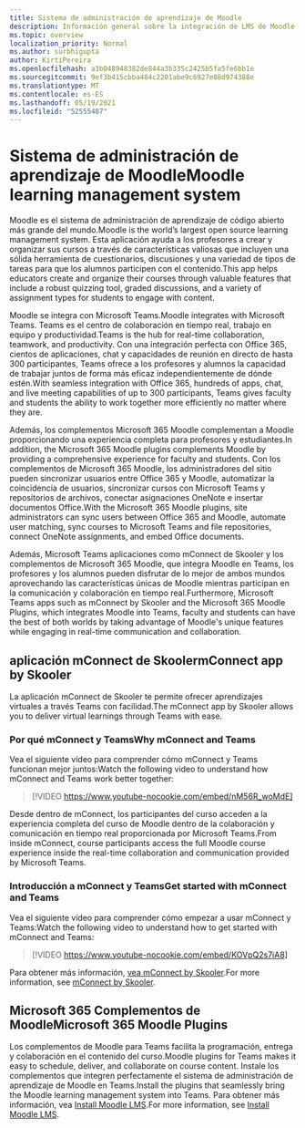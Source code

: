 ```yaml
---
title: Sistema de administración de aprendizaje de Moodle
description: Información general sobre la integración de LMS de Moodle con Teams
ms.topic: overview
localization_priority: Normal
ms.author: surbhigupta
author: KirtiPereira
ms.openlocfilehash: a3b048948382de844a3b335c2425b5fa5fe6bb1e
ms.sourcegitcommit: 9ef3b415cbba484c2201abe9c6927e08d974388e
ms.translationtype: MT
ms.contentlocale: es-ES
ms.lasthandoff: 05/19/2021
ms.locfileid: "52555487"
---
```

# <a name="moodle-learning-management-system"></a><span data-ttu-id="bd13d-103">Sistema de administración de aprendizaje de Moodle</span><span class="sxs-lookup"><span data-stu-id="bd13d-103">Moodle learning management system</span></span>

<span data-ttu-id="bd13d-104">Moodle es el sistema de administración de aprendizaje de código abierto más grande del mundo.</span><span class="sxs-lookup"><span data-stu-id="bd13d-104">Moodle is the world’s largest open source learning management system.</span></span> <span data-ttu-id="bd13d-105">Esta aplicación ayuda a los profesores a crear y organizar sus cursos a través de características valiosas que incluyen una sólida herramienta de cuestionarios, discusiones y una variedad de tipos de tareas para que los alumnos participen con el contenido.</span><span class="sxs-lookup"><span data-stu-id="bd13d-105">This app helps educators create and organize their courses through valuable features that include a robust quizzing tool, graded discussions, and a variety of assignment types for students to engage with content.</span></span>  
 
<span data-ttu-id="bd13d-106">Moodle se integra con Microsoft Teams.</span><span class="sxs-lookup"><span data-stu-id="bd13d-106">Moodle integrates with Microsoft Teams.</span></span> <span data-ttu-id="bd13d-107">Teams es el centro de colaboración en tiempo real, trabajo en equipo y productividad.</span><span class="sxs-lookup"><span data-stu-id="bd13d-107">Teams is the hub for real-time collaboration, teamwork, and productivity.</span></span> <span data-ttu-id="bd13d-108">Con una integración perfecta con Office 365, cientos de aplicaciones, chat y capacidades de reunión en directo de hasta 300 participantes, Teams ofrece a los profesores y alumnos la capacidad de trabajar juntos de forma más eficaz independientemente de dónde estén.</span><span class="sxs-lookup"><span data-stu-id="bd13d-108">With seamless integration with Office 365, hundreds of apps, chat, and live meeting capabilities of up to 300 participants, Teams gives faculty and students the ability to work together more efficiently no matter where they are.</span></span> 
 
<span data-ttu-id="bd13d-109">Además, los complementos Microsoft 365 Moodle complementan a Moodle proporcionando una experiencia completa para profesores y estudiantes.</span><span class="sxs-lookup"><span data-stu-id="bd13d-109">In addition, the Microsoft 365 Moodle plugins complements Moodle by providing a comprehensive experience for faculty and students.</span></span> <span data-ttu-id="bd13d-110">Con los complementos de Microsoft 365 Moodle, los administradores del sitio pueden sincronizar usuarios entre Office 365 y Moodle, automatizar la coincidencia de usuarios, sincronizar cursos con Microsoft Teams y repositorios de archivos, conectar asignaciones OneNote e insertar documentos Office.</span><span class="sxs-lookup"><span data-stu-id="bd13d-110">With the Microsoft 365 Moodle plugins, site administrators can sync users between Office 365 and Moodle, automate user matching, sync courses to Microsoft Teams and file repositories, connect OneNote assignments, and embed Office documents.</span></span>  
 
<span data-ttu-id="bd13d-111">Además, Microsoft Teams aplicaciones como mConnect de Skooler y los complementos de Microsoft 365 Moodle, que integra Moodle en Teams, los profesores y los alumnos pueden disfrutar de lo mejor de ambos mundos aprovechando las características únicas de Moodle mientras participan en la comunicación y colaboración en tiempo real.</span><span class="sxs-lookup"><span data-stu-id="bd13d-111">Furthermore, Microsoft Teams apps such as mConnect by Skooler and the Microsoft 365 Moodle Plugins, which integrates Moodle into Teams, faculty and students can have the best of both worlds by taking advantage of Moodle's unique features while engaging in real-time communication and collaboration.</span></span>

## <a name="mconnect-app-by-skooler"></a><span data-ttu-id="bd13d-112">aplicación mConnect de Skooler</span><span class="sxs-lookup"><span data-stu-id="bd13d-112">mConnect app by Skooler</span></span>

<span data-ttu-id="bd13d-113">La aplicación mConnect de Skooler te permite ofrecer aprendizajes virtuales a través Teams con facilidad.</span><span class="sxs-lookup"><span data-stu-id="bd13d-113">The mConnect app by Skooler allows you to deliver virtual learnings through Teams with ease.</span></span>

### <a name="why-mconnect-and-teams"></a><span data-ttu-id="bd13d-114">Por qué mConnect y Teams</span><span class="sxs-lookup"><span data-stu-id="bd13d-114">Why mConnect and Teams</span></span>

<span data-ttu-id="bd13d-115">Vea el siguiente vídeo para comprender cómo mConnect y Teams funcionan mejor juntos:</span><span class="sxs-lookup"><span data-stu-id="bd13d-115">Watch the following video to understand how mConnect and Teams work better together:</span></span>

> [!VIDEO https://www.youtube-nocookie.com/embed/nM56R_woMdE]

<span data-ttu-id="bd13d-116">Desde dentro de mConnect, los participantes del curso acceden a la experiencia completa del curso de Moodle dentro de la colaboración y comunicación en tiempo real proporcionada por Microsoft Teams.</span><span class="sxs-lookup"><span data-stu-id="bd13d-116">From inside mConnect, course participants access the full Moodle course experience inside the real-time collaboration and communication provided by Microsoft Teams.</span></span>

### <a name="get-started-with-mconnect-and-teams"></a><span data-ttu-id="bd13d-117">Introducción a mConnect y Teams</span><span class="sxs-lookup"><span data-stu-id="bd13d-117">Get started with mConnect and Teams</span></span>

<span data-ttu-id="bd13d-118">Vea el siguiente vídeo para comprender cómo empezar a usar mConnect y Teams:</span><span class="sxs-lookup"><span data-stu-id="bd13d-118">Watch the following video to understand how to get started with mConnect and Teams:</span></span>

> [!VIDEO https://www.youtube-nocookie.com/embed/KOVpQ2s7iA8]

<span data-ttu-id="bd13d-119">Para obtener más información, [vea mConnect by Skooler](https://skooler.com/mconnect/how-to/).</span><span class="sxs-lookup"><span data-stu-id="bd13d-119">For more information, see [mConnect by Skooler](https://skooler.com/mconnect/how-to/).</span></span>

## <a name="microsoft-365-moodle-plugins"></a><span data-ttu-id="bd13d-120">Microsoft 365 Complementos de Moodle</span><span class="sxs-lookup"><span data-stu-id="bd13d-120">Microsoft 365 Moodle Plugins</span></span>

<span data-ttu-id="bd13d-121">Los complementos de Moodle para Teams facilita la programación, entrega y colaboración en el contenido del curso.</span><span class="sxs-lookup"><span data-stu-id="bd13d-121">Moodle plugins for Teams makes it easy to schedule, deliver, and collaborate on course content.</span></span> <span data-ttu-id="bd13d-122">Instale los complementos que integren perfectamente el sistema de administración de aprendizaje de Moodle en Teams.</span><span class="sxs-lookup"><span data-stu-id="bd13d-122">Install the plugins that seamlessly bring the Moodle learning management system into Teams.</span></span> <span data-ttu-id="bd13d-123">Para obtener más información, vea [Install Moodle LMS](moodleInstructions.md).</span><span class="sxs-lookup"><span data-stu-id="bd13d-123">For more information, see [Install Moodle LMS](moodleInstructions.md).</span></span>


